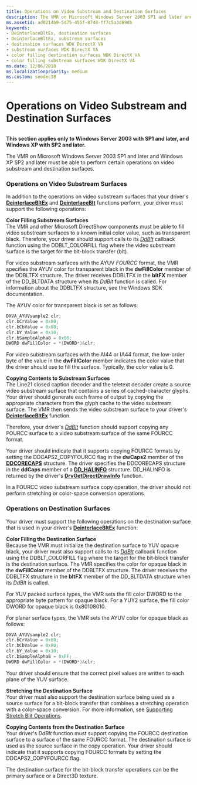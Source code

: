```yaml
---
title: Operations on Video Substream and Destination Surfaces
description: The VMR on Microsoft Windows Server 2003 SP1 and later and Windows XP SP2 and later must be able to perform certain operations on video substream and destination surfaces.
ms.assetid: ad0214b9-5d75-455f-8748-ff7c5a3d89db
keywords:
- DeinterlaceBltEx, destination surfaces
- DeinterlaceBltEx, substream surfaces
- destination surfaces WDK DirectX VA
- substream surfaces WDK DirectX VA
- color filling destination surfaces WDK DirectX VA
- color filling substream surfaces WDK DirectX VA
ms.date: 12/06/2018
ms.localizationpriority: medium
ms.custom: seodec18
---
```


# Operations on Video Substream and Destination Surfaces


## <span id="ddk_supporting_operations_on_video_substream_and_destination_surfaces_"></span><span id="DDK_SUPPORTING_OPERATIONS_ON_VIDEO_SUBSTREAM_AND_DESTINATION_SURFACES_"></span>


**This section applies only to Windows Server 2003 with SP1 and later, and Windows XP with SP2 and later.**

The VMR on Microsoft Windows Server 2003 SP1 and later and Windows XP SP2 and later must be able to perform certain operations on video substream and destination surfaces.

### <span id="Operations_on_Video_Substream_Surfaces"></span><span id="operations_on_video_substream_surfaces"></span><span id="OPERATIONS_ON_VIDEO_SUBSTREAM_SURFACES"></span>Operations on Video Substream Surfaces

In addition to the operations on video substream surfaces that your driver's [**DeinterlaceBltEx**](./dxva-deinterlacebobdeviceclass-deinterlacebltex.md) and [**DeinterlaceBlt**](./dxva-deinterlacebobdeviceclass-deinterlaceblt.md) functions perform, your driver must support the following operations:

<span id="Color_Filling_Substream_Surfaces"></span><span id="color_filling_substream_surfaces"></span><span id="COLOR_FILLING_SUBSTREAM_SURFACES"></span>**Color Filling Substream Surfaces**  
The VMR and other Microsoft DirectShow components must be able to fill video substream surfaces to a known initial color value, such as transparent black. Therefore, your driver should support calls to its [*DdBlt*](/windows/win32/api/ddrawint/nc-ddrawint-pdd_surfcb_blt) callback function using the DDBLT\_COLORFILL flag where the video substream surface is the target for the bit-block transfer (blt).

For video substream surfaces with the AYUV *FOURCC* format, the VMR specifies the AYUV color for transparent black in the **dwFillColor** member of the DDBLTFX structure. The driver receives DDBLTFX in the **bltFX** member of the DD\_BLTDATA structure when its *DdBlt* function is called. For information about the DDBLTFX structure, see the Windows SDK documentation.

The AYUV color for transparent black is set as follows:

```cpp
DXVA_AYUVsample2 clr; 
clr.bCrValue = 0x80;
clr.bCbValue = 0x80;
clr.bY_Value = 0x10;
clr.bSampleAlpha8 = 0x00;
DWORD dwFillColor = *(DWORD*)&clr;
```

For video substream surfaces with the AI44 or IA44 format, the low-order byte of the value in the **dwFillColor** member indicates the color value that the driver should use to fill the surface. Typically, the color value is 0.

<span id="Copying_Contents_to_Substream_Surfaces"></span><span id="copying_contents_to_substream_surfaces"></span><span id="COPYING_CONTENTS_TO_SUBSTREAM_SURFACES"></span>**Copying Contents to Substream Surfaces**  
The Line21 closed caption decoder and the teletext decoder create a source video substream surface that contains a series of cached-character glyphs. Your driver should generate each frame of output by copying the appropriate characters from the glyph cache to the video substream surface. The VMR then sends the video substream surface to your driver's [**DeinterlaceBltEx**](./dxva-deinterlacebobdeviceclass-deinterlacebltex.md) function.

Therefore, your driver's [*DdBlt*](/windows/win32/api/ddrawint/nc-ddrawint-pdd_surfcb_blt) function should support copying any FOURCC surface to a video substream surface of the same FOURCC format.

Your driver should indicate that it supports copying FOURCC formats by setting the DDCAPS2\_COPYFOURCC flag in the **dwCaps2** member of the [**DDCORECAPS**](/windows/win32/api/ddrawi/ns-ddrawi-_ddcorecaps) structure. The driver specifies the DDCORECAPS structure in the **ddCaps** member of a [**DD\_HALINFO**](/windows/win32/api/ddrawint/ns-ddrawint-_dd_halinfo) structure. DD\_HALINFO is returned by the driver's [**DrvGetDirectDrawInfo**](/windows/win32/api/winddi/nf-winddi-drvgetdirectdrawinfo) function.

In a FOURCC video substream surface copy operation, the driver should not perform stretching or color-space conversion operations.

### <span id="Operations_on_Destination_Surfaces"></span><span id="operations_on_destination_surfaces"></span><span id="OPERATIONS_ON_DESTINATION_SURFACES"></span>Operations on Destination Surfaces

Your driver must support the following operations on the destination surface that is used in your driver's [**DeinterlaceBltEx**](./dxva-deinterlacebobdeviceclass-deinterlacebltex.md) function:

<span id="Color_Filling_the_Destination_Surface"></span><span id="color_filling_the_destination_surface"></span><span id="COLOR_FILLING_THE_DESTINATION_SURFACE"></span>**Color Filling the Destination Surface**  
Because the VMR must initialize the destination surface to YUV opaque black, your driver must also support calls to its [*DdBlt*](/windows/win32/api/ddrawint/nc-ddrawint-pdd_surfcb_blt) callback function using the DDBLT\_COLORFILL flag where the target for the bit-block transfer is the destination surface. The VMR specifies the color for opaque black in the **dwFillColor** member of the DDBLTFX structure. The driver receives the DDBLTFX structure in the **bltFX** member of the DD\_BLTDATA structure when its *DdBlt* is called.

For YUV packed surface types, the VMR sets the fill color DWORD to the appropriate byte pattern for opaque black. For a YUY2 surface, the fill color DWORD for opaque black is 0x80108010.

For planar surface types, the VMR sets the AYUV color for opaque black as follows:

```cpp
DXVA_AYUVsample2 clr; 
clr.bCrValue = 0x80;
clr.bCbValue = 0x80;
clr.bY_Value = 0x10;
clr.bSampleAlpha8 = 0xFF;
DWORD dwFillColor = *(DWORD*)&clr;
```

Your driver should ensure that the correct pixel values are written to each plane of the YUV surface.

<span id="Stretching_the_Destination_Surface"></span><span id="stretching_the_destination_surface"></span><span id="STRETCHING_THE_DESTINATION_SURFACE"></span>**Stretching the Destination Surface**  
Your driver must also support the destination surface being used as a source surface for a bit-block transfer that combines a stretching operation with a color-space conversion. For more information, see [Supporting Stretch Blit Operations](supporting-stretch-blit-operations.md).

<span id="Copying_Contents_from_the_Destination_Surface"></span><span id="copying_contents_from_the_destination_surface"></span><span id="COPYING_CONTENTS_FROM_THE_DESTINATION_SURFACE"></span>**Copying Contents from the Destination Surface**  
Your driver's *DdBlt* function must support copying the FOURCC destination surface to a surface of the same FOURCC format. The destination surface is used as the source surface in the copy operation. Your driver should indicate that it supports copying FOURCC formats by setting the DDCAPS2\_COPYFOURCC flag.

The destination surface for the bit-block transfer operations can be the primary surface or a Direct3D texture.

 

